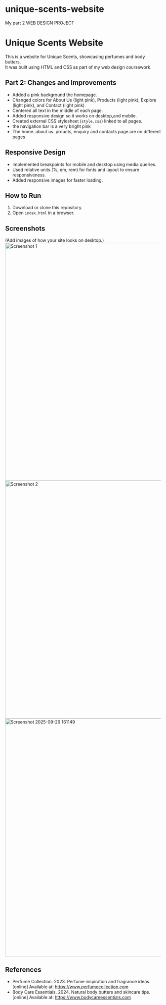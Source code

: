 # unique-scents-website
My part 2 WEB DESIGN PROJECT
# Unique Scents Website

This is a website for Unique Scents, showcasing perfumes and body butters.  
It was built using HTML and CSS as part of my web design coursework.  


## Part 2: Changes and Improvements
- Added a pink background the homepage.  
- Changed colors for About Us (light pink), Products (light pink), Explore (light pink), and Contact (light pink).  
- Centered all text in the middle of each page.  
- Added responsive design so it works on desktop,and mobile.  
- Created external CSS stylesheet (`style.css`) linked to all pages.
- the navigation bar is a very bright pink
- The home. about us. prducts, enquiry and contacts page are on different pages  



## Responsive Design
- Implemented breakpoints for mobile and desktop using media queries.  
- Used relative units (%, em, rem) for fonts and layout to ensure responsiveness.  
- Added responsive images for faster loading.  


## How to Run
1. Download or clone this repository.  
2. Open `index.html` in a browser.  


## Screenshots
(Add images of how your site looks on desktop.)
<img width="1366" height="768" alt="Screenshot 1" src="https://github.com/user-attachments/assets/533549a8-9265-4ba3-989b-a6880294bfa4" />
<img width="1366" height="768" alt="Screenshot 2" src="https://github.com/user-attachments/assets/4c600d37-0178-4e0b-bf0c-381d0ed32e25" />
<img width="1366" height="768" alt="Screenshot 2025-09-26 161149" src="https://github.com/user-attachments/assets/39cb263d-0008-4523-9a16-d8d4f4d9bed2" />



## References
- Perfume Collection. 2023. Perfume inspiration and fragrance ideas. [online] Available at: https://www.perfumecollection.com
- Body Care Essentials. 2024. Natural body butters and skincare tips. [online] Available at: https://www.bodycareessentials.com
